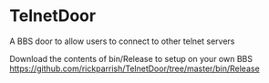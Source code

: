 TelnetDoor
==========

A BBS door to allow users to connect to other telnet servers

Download the contents of bin/Release to setup on your own BBS
https://github.com/rickparrish/TelnetDoor/tree/master/bin/Release